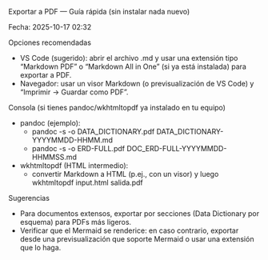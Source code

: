 Exportar a PDF — Guía rápida (sin instalar nada nuevo)

Fecha: 2025-10-17 02:32

Opciones recomendadas
- VS Code (sugerido): abrir el archivo .md y usar una extensión tipo “Markdown PDF” o “Markdown All in One” (si ya está instalada) para exportar a PDF.
- Navegador: usar un visor Markdown (o previsualización de VS Code) y “Imprimir → Guardar como PDF”.

Consola (si tienes pandoc/wkhtmltopdf ya instalado en tu equipo)
- pandoc (ejemplo):
  - pandoc -s -o DATA_DICTIONARY.pdf DATA_DICTIONARY-YYYYMMDD-HHMM.md
  - pandoc -s -o ERD-FULL.pdf DOC_ERD-FULL-YYYYMMDD-HHMMSS.md
- wkhtmltopdf (HTML intermedio):
  - convertir Markdown a HTML (p.ej., con un visor) y luego wkhtmltopdf input.html salida.pdf

Sugerencias
- Para documentos extensos, exportar por secciones (Data Dictionary por esquema) para PDFs más ligeros.
- Verificar que el Mermaid se renderice: en caso contrario, exportar desde una previsualización que soporte Mermaid o usar una extensión que lo haga.

